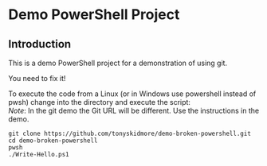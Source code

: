 # Demo PowerShell Project

## Introduction

This is a demo PowerShell project for a demonstration of using git.  

You need to fix it!

To execute the code from a Linux (or in Windows use powershell instead of pwsh) change into the directory and execute the script:  
*Note*: In the git demo the Git URL will be different.  Use the instructions in the demo. 

```
git clone https://github.com/tonyskidmore/demo-broken-powershell.git
cd demo-broken-powershell
pwsh 
./Write-Hello.ps1
```
